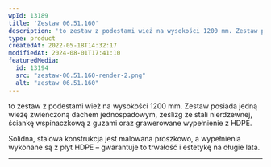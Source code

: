 ```yaml
---
wpId: 13189
title: 'Zestaw 06.51.160'
description: 'to zestaw z podestami wież na wysokości 1200 mm. Zestaw posiada jedną wieżę zwieńczoną dachem jednospadowym, ześlizg ze stali nierdzewnej, ściankę wspinaczkową z guzami oraz grawerowane wypełnienie z HDPE. Solidna, stalowa konstrukcja jest malowana proszkowo, a wypełnienia wykonane są z płyt HDPE – gwarantuje to trwałość i estetykę na długie lata.'
type: product
createdAt: 2022-05-18T14:32:17
modifiedAt: 2024-08-01T17:41:10
featuredMedia:
  id: 13194
  src: "zestaw-06.51.160-render-2.png"
  alt: "zestaw 06.51.160"
---
```



to zestaw z podestami wież na wysokości 1200 mm. Zestaw posiada jedną wieżę zwieńczoną dachem jednospadowym, ześlizg ze stali nierdzewnej, ściankę wspinaczkową z guzami oraz grawerowane wypełnienie z HDPE.

Solidna, stalowa konstrukcja jest malowana proszkowo, a wypełnienia wykonane są z płyt HDPE – gwarantuje to trwałość i estetykę na długie lata.

* * *